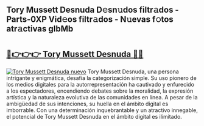 ## Tory Mussett Desnuda D𝚎sn𝚞dos filtr𝚊dos - Parts-0XP Vid𝚎os filtr𝚊dos - N𝚞evas f𝚘tos atr𝚊ctivas gIbMb

# <h2><a href="http://mbcmuh.tromn.icu/?c=Tory+Mussett+Desnuda">🔗👉👉👉 Tory Mussett Desnuda 🔗🔗</a></h2>

[![Tory Mussett Desnuda nuevo](https://i.imgur.com/pEAQMta.gif)](http://mbcmuh.tromn.icu/?c=Tory+Mussett+Desnuda)
Tory Mussett Desnuda, una persona intrigante y enigmática, desafía la categorización simple. Su uso pionero de los medios digitales para la autorrepresentación ha cautivado y enfurecido a los espectadores, encendiendo debates sobre la moralidad, la expresión artística y la naturaleza evolutiva de las comunidades en línea. A pesar de la ambigüedad de sus intenciones, su huella en el ámbito digital es imborrable. Con una determinación inquebrantable y un atractivo innegable, el potencial de Tory Mussett Desnuda en el ámbito digital es ilimitado.
